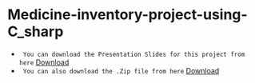 # Medicine-inventory-project-using-C_sharp
- ``` You can download the Presentation Slides for this project from here``` [Download](https://docs.google.com/presentation/d/1o1pFBj18eSO7-C2UzAJpy-ukpZpdywPu/edit?usp=drive_link&ouid=109714297562801142424&rtpof=true&sd=true)
- ``` You can also download the .Zip file from here``` [Download](https://drive.google.com/file/d/1Re2jKFzXBWp4PHeXwulic8ZZ4wtUcWDd/view?usp=drive_link)
